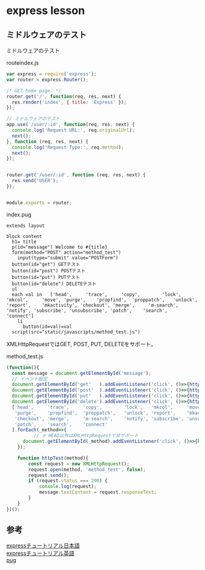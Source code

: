 # express lesson


## ミドルウェアのテスト

ミドルウェアのテスト

routeindex.js
```js
var express = require('express');
var router = express.Router();

/* GET home page. */
router.get('/', function(req, res, next) {
  res.render('index', { title: 'Express' });
});

// ミドルウェアのテスト
app.use('/user/:id', function(req, res, next) {
  console.log('Request URL:', req.originalUrl);
  next();
}, function (req, res, next) {
  console.log('Request Type:', req.method);
  next();
});


router.get('/user/:id', function (req, res, next) {
  res.send('USER');
});


module.exports = router;

```

index.pug
```jade
extends layout

block content
  h1= title
  p(id="message") Welcome to #{title}
  form(method="POST" action="method_test")
    input(type="submit" value="POSTForm")
  button(id="get") GETテスト
  button(id="post") POSTテスト
  button(id="put") PUTテスト
  button(id="delete") DELETEテスト
  ul
  each val in   ['head',     'trace',     'copy',        'lock',   'mkcol',     'move', 'purge',    'propfind',  'proppatch',   'unlock', 'report',    'mkactivity', 'checkout', 'merge',     'm-search',    'notify', 'subscribe', 'unsubscribe', 'patch',    'search',    'connect']
    li
      button(id=val)=val
  script(src="static/javascripts/method_test.js")
```

XMLHttpRequestではGET, POST, PUT, DELETEをサポート。

method_test.js
```js
(function(){
  const message = document.getElementById('message');
  // イベント設定
  document.getElementById('get'   ).addEventListener('click', ()=>{httpTest('GET')});
  document.getElementById('post'  ).addEventListener('click', ()=>{httpTest('POST')});
  document.getElementById('put'   ).addEventListener('click', ()=>{httpTest('PUT')});
  document.getElementById('delete').addEventListener('click', ()=>{httpTest('DELETE')});
  ['head',     'trace',     'copy',        'lock',   'mkcol',     'move', 
   'purge',    'propfind',  'proppatch',   'unlock', 'report',    'mkactivity',
   'checkout', 'merge',     'm-search',    'notify', 'subscribe', 'unsubscribe', 
   'patch',    'search',    'connect'
  ].forEach(_method=>{
		  // ※ HEAD以外はXMLHttpRequestで非サポート
      document.getElementById(_method).addEventListener('click', ()=>{httpTest(_method)});
	});

	function httpTest(method){
		const request = new XMLHttpRequest();
		request.open(method, 'method_test', false);
		request.send();
		if (request.status === 200) {
			console.log(request);
			message.textContent = request.responseText;
		}
	}
})();
```

## 参考

[expressチュートリアル日本語][*1]  
[expressチュートリアル英語][*2]  
[pug][*3]  


[*1]:http://expressjs.com/ja/starter/installing.html
[*2]:http://expressjs.com/en/starter/installing.html
[*3]:https://expressjs.com/en/guide/using-template-engines.html
